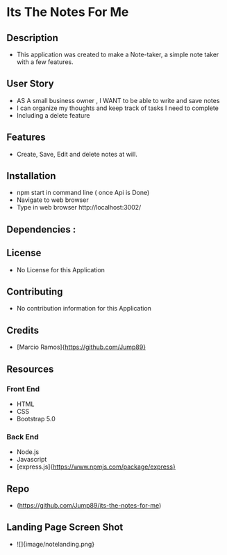 # Its The Notes For Me 

## Description  

* This application was created to make a Note-taker, a simple note taker with a few features. 

## User Story 

* AS A small business owner , I WANT to be able to write and save notes
* I can organize my thoughts and keep track of tasks I need to complete
* Including a delete feature 

## Features 

* Create, Save, Edit and delete notes at will. 

## Installation 

* npm start in command line ( once Api is Done)
* Navigate to web browser 
* Type in web browser http://localhost:3002/

## Dependencies : 

## License 
* No License for this Application 

## Contributing 

* No contribution information for this Application 

## Credits 

* [Marcio Ramos]{https://github.com/Jump89}

## Resources 

### Front End 

* HTML 
* CSS
* Bootstrap 5.0

### Back End 

* Node.js
* Javascript
* [express.js]{https://www.npmjs.com/package/express}

## Repo 
 * (https://github.com/Jump89/its-the-notes-for-me)

## Landing Page Screen Shot 

* ![]{image/notelanding.png}

